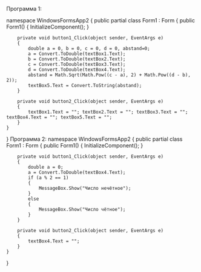 Программа 1: 

namespace WindowsFormsApp2
{
    public partial class Form1 : Form
    {
        public Form1()
        {
            InitializeComponent();
        }

        private void button1_Click(object sender, EventArgs e)
        {
            double a = 0, b = 0, c = 0, d = 0, abstand=0;
            a = Convert.ToDouble(textBox1.Text);
            b = Convert.ToDouble(textBox2.Text);
            c = Convert.ToDouble(textBox3.Text);
            d = Convert.ToDouble(textBox4.Text);
            abstand = Math.Sqrt(Math.Pow((c - a), 2) + Math.Pow((d - b), 2));
            textBox5.Text = Convert.ToString(abstand);
        }

        private void button2_Click(object sender, EventArgs e)
        {
            textBox1.Text = ""; textBox2.Text = ""; textBox3.Text = ""; textBox4.Text = ""; textBox5.Text = "";
        }
    }
}
Программа 2: 
namespace WindowsFormsApp2
{
    public partial class Form1 : Form
    {
        public Form1()
        {
            InitializeComponent();
        }

        private void button1_Click(object sender, EventArgs e)
        {
            double a = 0;
            a = Convert.ToDouble(textBox4.Text);
            if (a % 2 == 1)
            {
                MessageBox.Show("Число нечётное");
            }
            else
            {
                MessageBox.Show("Число чётное");
            }
        }

        private void button2_Click(object sender, EventArgs e)
        {
            textBox4.Text = ""; 
        }
    }
}

